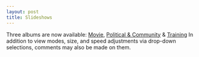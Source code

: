 ```yaml
---
layout: post
title: Slideshows
---
```


Three albums are now available: [Movie](https://www.keepandshare.com/photo4/17054/motion-picture?ifr=y), [Political & Community](https://www.keepandshare.com/photo4/17059/political-community-events?ifr=y) & [Training](https://www.keepandshare.com/photo4/17060/training?ifr=y) In addition to view modes, size, and speed adjustments via drop-down selections, comments may also be made on them.
